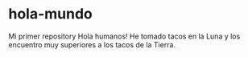 # hola-mundo
Mi primer repository
Hola humanos!
He tomado tacos en la Luna y  los encuentro muy superiores a los tacos de la Tierra.

